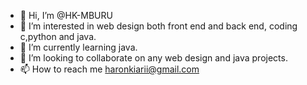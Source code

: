 - 👋 Hi, I’m @HK-MBURU
- 👀 I’m interested in web design both front end and back end, coding c,python and java.
- 🌱 I’m currently learning  java.
- 💞️ I’m looking to collaborate on any web design and java projects.
- 📫 How to reach me haronkiarii@gmail.com

<!---
HK-MBURU/HK-MBURU is a ✨ special ✨ repository because its `README.md` (this file) appears on your GitHub profile.
You can click the Preview link to take a look at your changes.
--->
